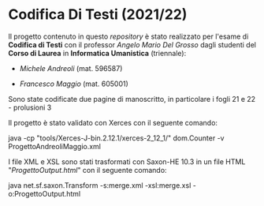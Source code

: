 # Codifica Di Testi (2021/22)
Il progetto contenuto in questo <i>repository</i> è stato realizzato per l'esame di <b>Codifica di Testi</b> con il professor <i>Angelo Mario Del Grosso</i> dagli studenti del <b>Corso di Laurea</b> in <b>Informatica Umanistica</b> (triennale):

- <i>Michele Andreoli</i> (mat. 596587)

- <i>Francesco Maggio</i> (mat. 605001) 

Sono state codificate due pagine di manoscritto, in particolare i fogli 21 e 22 - prolusioni 3

Il progetto è stato validato con Xerces con il seguente comando:

java -cp "tools/Xerces-J-bin.2.12.1/xerces-2_12_1/" dom.Counter -v ProgettoAndreoliMaggio.xml

I file XML e XSL sono stati trasformati con Saxon-HE 10.3 in un file HTML "<i>ProgettoOutput.html</i>" con il seguente comando:

java net.sf.saxon.Transform -s:merge.xml -xsl:merge.xsl -o:ProgettoOutput.html